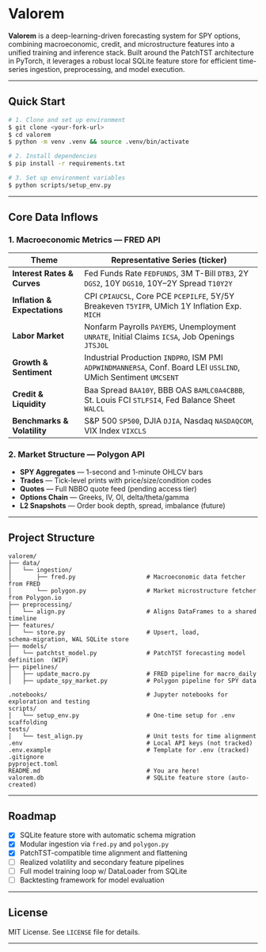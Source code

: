 # Valorem

**Valorem** is a deep-learning-driven forecasting system for SPY options, combining macroeconomic, credit, and microstructure features into a unified training and inference stack. Built around the PatchTST architecture in PyTorch, it leverages a robust local SQLite feature store for efficient time-series ingestion, preprocessing, and model execution.

---

## Quick Start

```bash
# 1. Clone and set up environment
$ git clone <your-fork-url>
$ cd valorem
$ python -m venv .venv && source .venv/bin/activate

# 2. Install dependencies
$ pip install -r requirements.txt

# 3. Set up environment variables
$ python scripts/setup_env.py
```

---

## Core Data Inflows

### 1. Macroeconomic Metrics — FRED API

| Theme                        | Representative Series (ticker)                                                                                  |
| ---------------------------- | --------------------------------------------------------------------------------------------------------------- |
| **Interest Rates & Curves**  | Fed Funds Rate `FEDFUNDS`, 3M T-Bill `DTB3`, 2Y `DGS2`, 10Y `DGS10`, 10Y–2Y Spread `T10Y2Y`                     |
| **Inflation & Expectations** | CPI `CPIAUCSL`, Core PCE `PCEPILFE`, 5Y/5Y Breakeven `T5YIFR`, UMich 1Y Inflation Exp. `MICH`                   |
| **Labor Market**             | Nonfarm Payrolls `PAYEMS`, Unemployment `UNRATE`, Initial Claims `ICSA`, Job Openings `JTSJOL`                  |
| **Growth & Sentiment**       | Industrial Production `INDPRO`, ISM PMI `ADPWINDMANNERSA`, Conf. Board LEI `USSLIND`, UMich Sentiment `UMCSENT` |
| **Credit & Liquidity**       | Baa Spread `BAA10Y`, BBB OAS `BAMLC0A4CBBB`, St. Louis FCI `STLFSI4`, Fed Balance Sheet `WALCL`                 |
| **Benchmarks & Volatility**  | S\&P 500 `SP500`, DJIA `DJIA`, Nasdaq `NASDAQCOM`, VIX Index `VIXCLS`                                           |

### 2. Market Structure — Polygon API

* **SPY Aggregates** — 1-second and 1-minute OHLCV bars
* **Trades** — Tick-level prints with price/size/condition codes
* **Quotes** — Full NBBO quote feed (pending access tier)
* **Options Chain** — Greeks, IV, OI, delta/theta/gamma
* **L2 Snapshots** — Order book depth, spread, imbalance (future)

---

## Project Structure

```
valorem/
├── data/
│   └── ingestion/
│       ├── fred.py                    # Macroeconomic data fetcher from FRED
│       └── polygon.py                 # Market microstructure fetcher from Polygon.io
├── preprocessing/
│   └── align.py                       # Aligns DataFrames to a shared timeline
├── features/
│   └── store.py                       # Upsert, load, schema‑migration, WAL SQLite store
├── models/
│   └── patchtst_model.py              # PatchTST forecasting model definition  (WIP)
├── pipelines/
│   ├── update_macro.py                # FRED pipeline for macro_daily
│   ├── update_spy_market.py           # Polygon pipeline for SPY data

.notebooks/                            # Jupyter notebooks for exploration and testing
scripts/
│   └── setup_env.py                   # One-time setup for .env scaffolding
tests/                                 
│   └── test_align.py                  # Unit tests for time alignment
.env                                   # Local API keys (not tracked)
.env.example                           # Template for .env (tracked)
.gitignore
pyproject.toml
README.md                              # You are here!
valorem.db                             # SQLite feature store (auto-created)
```

---

## Roadmap

* [x] SQLite feature store with automatic schema migration
* [x] Modular ingestion via `fred.py` and `polygon.py`
* [x] PatchTST-compatible time alignment and flattening
* [ ] Realized volatility and secondary feature pipelines
* [ ] Full model training loop w/ DataLoader from SQLite
* [ ] Backtesting framework for model evaluation

---

## License

MIT License. See `LICENSE` file for details.

---
